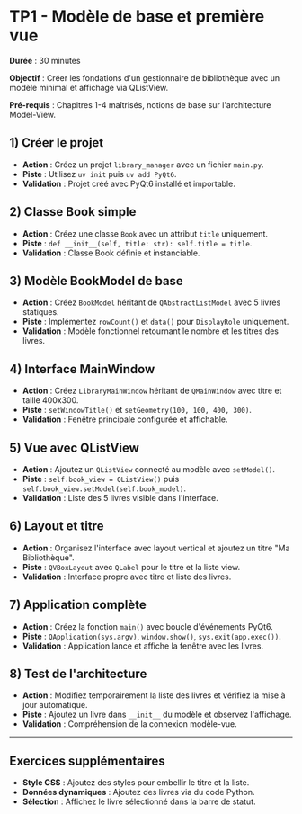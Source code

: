 # TP1 - Modèle de base et première vue

**Durée** : 30 minutes

**Objectif** : Créer les fondations d'un gestionnaire de bibliothèque avec un modèle minimal et affichage via QListView.

**Pré-requis** : Chapitres 1-4 maîtrisés, notions de base sur l'architecture Model-View.

## 1) Créer le projet

- **Action** : Créez un projet `library_manager` avec un fichier `main.py`.
- **Piste** : Utilisez `uv init` puis `uv add PyQt6`.
- **Validation** : Projet créé avec PyQt6 installé et importable.

## 2) Classe Book simple

- **Action** : Créez une classe `Book` avec un attribut `title` uniquement.
- **Piste** : `def __init__(self, title: str): self.title = title`.
- **Validation** : Classe Book définie et instanciable.

## 3) Modèle BookModel de base

- **Action** : Créez `BookModel` héritant de `QAbstractListModel` avec 5 livres statiques.
- **Piste** : Implémentez `rowCount()` et `data()` pour `DisplayRole` uniquement.
- **Validation** : Modèle fonctionnel retournant le nombre et les titres des livres.

## 4) Interface MainWindow

- **Action** : Créez `LibraryMainWindow` héritant de `QMainWindow` avec titre et taille 400x300.
- **Piste** : `setWindowTitle()` et `setGeometry(100, 100, 400, 300)`.
- **Validation** : Fenêtre principale configurée et affichable.

## 5) Vue avec QListView

- **Action** : Ajoutez un `QListView` connecté au modèle avec `setModel()`.
- **Piste** : `self.book_view = QListView()` puis `self.book_view.setModel(self.book_model)`.
- **Validation** : Liste des 5 livres visible dans l'interface.

## 6) Layout et titre

- **Action** : Organisez l'interface avec layout vertical et ajoutez un titre "Ma Bibliothèque".
- **Piste** : `QVBoxLayout` avec `QLabel` pour le titre et la liste view.
- **Validation** : Interface propre avec titre et liste des livres.

## 7) Application complète

- **Action** : Créez la fonction `main()` avec boucle d'événements PyQt6.
- **Piste** : `QApplication(sys.argv)`, `window.show()`, `sys.exit(app.exec())`.
- **Validation** : Application lance et affiche la fenêtre avec les livres.

## 8) Test de l'architecture

- **Action** : Modifiez temporairement la liste des livres et vérifiez la mise à jour automatique.
- **Piste** : Ajoutez un livre dans `__init__` du modèle et observez l'affichage.
- **Validation** : Compréhension de la connexion modèle-vue.

---

## Exercices supplémentaires

- **Style CSS** : Ajoutez des styles pour embellir le titre et la liste.
- **Données dynamiques** : Ajoutez des livres via du code Python.
- **Sélection** : Affichez le livre sélectionné dans la barre de statut.
